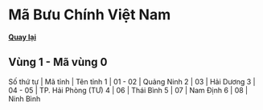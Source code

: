 # Mã Bưu Chính Việt Nam

**[Quay lại](https://khangshirokuma.github.io/MaBuuChinhVietNam/Danh_Sách/Mã_Tỉnh/Theo_Mã_Vùng/)**

## Vùng 1 - Mã vùng 0
  
Số thứ tự | Mã tỉnh | Tên tỉnh
1 | 01 - 02 | Quảng Ninh
2 | 03 | Hải Dương
3 | 04 - 05 | TP. Hải Phòng (TƯ)
4 | 06 | Thái Bình
5 | 07 | Nam Định
6 | 08 | Ninh Bình
